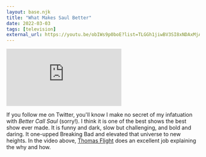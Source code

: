 ```yaml
---
layout: base.njk
title: "What Makes Saul Better"
date: 2022-03-03
tags: [television]
external_url: https://youtu.be/obIWs9p0boE?list=TLGGh1jiwBV3SI8xNDAxMjAyMw&ref=daniel.pizza
---
```


<div class="mt-7 relative w-full pb-[56.25%] overflow-hidden">
  <iframe
    class="absolute top-0 left-0 w-full h-full"
    src="https://www.youtube-nocookie.com/embed/obIWs9p0boE?si=OOueW_y2BY-dWDHM&amp;controls=0"
    title="YouTube video player"
    frameborder="0"
    allow="accelerometer; autoplay; clipboard-write; encrypted-media; gyroscope; picture-in-picture; web-share"
    referrerpolicy="strict-origin-when-cross-origin"
    allowfullscreen>
  </iframe>
</div>

If you follow me on Twitter, you'll know I make no secret of my infatuation with _Better Call Saul_ (sorry!). I think it is one of the best shows the best show ever made. It is funny and dark, slow but challenging, and bold and daring. It one-upped Breaking Bad and elevated that universe to new heights. In the video above, [Thomas Flight](https://www.youtube.com/c/ThomasFlight?ref=daniel.pizza "Thomas Flight") does an excellent job explaining the why and how.
